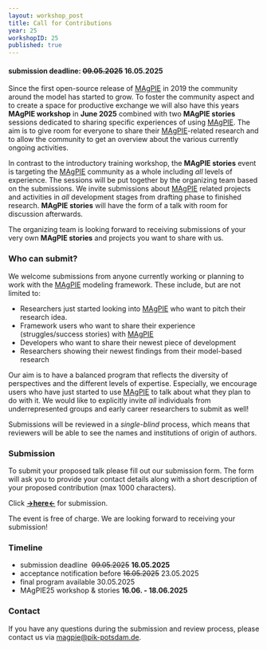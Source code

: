 ```yaml
---
layout: workshop_post
title: Call for Contributions
year: 25
workshopID: 25
published: true
---
```


#### submission deadline: ~~09.05.2025~~ 16.05.2025

Since the first open-source release of [MAgPIE] in 2019 the community around the model has started to grow. To foster the community aspect and to create a space for productive exchange we will also have this years **MAgPIE workshop** in **June 2025** combined with two **MAgPIE stories** sessions dedicated to sharing specific experiences of using [MAgPIE]. The aim is to give room for everyone to share their [MAgPIE]-related research and to allow the community to get an overview about the various currently ongoing activities.

In contrast to the introductory training workshop, the **MAgPIE stories** event is targeting the [MAgPIE] community as a whole including *all* levels of experience. The sessions will be put together by the organizing team based on the submissions. We invite submissions about [MAgPIE] related projects and activities in *all* development stages from drafting phase to finished research. **MAgPIE stories** will have the form of a talk with room for discussion afterwards.

The organizing team is looking forward to receiving submissions of your very own **MAgPIE stories** and projects you want to share with us.

### Who can submit?

We welcome submissions from anyone currently working or planning to work with the [MAgPIE] modeling framework. These include, but are not limited to:

* Researchers just started looking into [MAgPIE] who want to pitch their research idea.
* Framework users who want to share their experience (struggles/success stories) with [MAgPIE]
* Developers who want to share their newest piece of development
* Researchers showing their newest findings from their model-based research

Our aim is to have a balanced program that reflects the diversity of perspectives and the different levels of expertise. Especially, we encourage users who have just started to use [MAgPIE] to talk about what they plan to do with it. We would like to explicitly invite *all* individuals from underrepresented groups and early career researchers to submit as well!

Submissions will be reviewed in a *single-blind* process, which means that reviewers will be able to see the names and institutions of origin of authors.

### Submission

To submit your proposed talk please fill out our submission form. The form will ask you to provide your contact details along with a short description of your proposed contribution (max 1000 characters).

Click **[->here<-](submission_link)** for submission.

The event is free of charge. We are looking forward to receiving your submission!


### Timeline

* submission deadline  ~~09.05.2025~~ **16.05.2025** 
* acceptance notification before ~~16.05.2025~~ 23.05.2025
* final program available 30.05.2025
* MAgPIE25 workshop & stories **16.06. - 18.06.2025** 

### Contact

If you have any questions during the submission and review process, please contact us via <magpie@pik-potsdam.de>.

[MAgPIE]:https://github.com/magpiemodel/magpie
